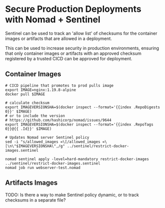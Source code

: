 # Secure Production Deployments with Nomad + Sentinel
Sentinel can be used to track an 'allow list' of checksums for the container images or artifacts that are allowed in a deployment.

This can be used to increase security in production environments, ensuring that only container images or artifacts with an approved checksum registered by a trusted CICD can be approved for deployment.

## Container Images

```
# CICD pipeline that promotes to prod pulls image
export IMAGE=nginx:1.19.8-alpine
docker pull $IMAGE

# calculate checksum
export IMAGEVERSIONSHA=$(docker inspect --format='{{index .RepoDigests 0}}' $IMAGE)
# or to include the version
# https://github.com/hashicorp/nomad/issues/9644
export IMAGEVERSIONSHA=$(docker inspect --format='{{index .RepoTags 0}}@{{ .Id}}' $IMAGE)

# Updates Nomad server Sentinel policy
sed -i "s/allowed_images =\[/allowed_images =\[\n\"$IMAGEVERSIONSHA\",/g" ../sentinel/restrict-docker-images.sentinel

nomad sentinel apply -level=hard-mandatory restrict-docker-images ../sentinel/restrict-docker-images.sentinel
nomad job run webserver-test.nomad
```

## Artifacts Images

TODO: Is there a way to make Sentinel policy dynamic, or to track checksums in a separate file?